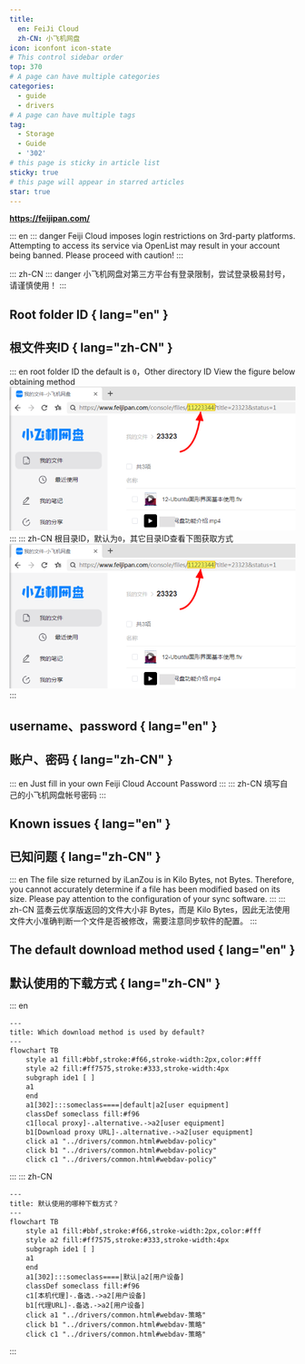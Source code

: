 ```yaml
---
title:
  en: FeiJi Cloud
  zh-CN: 小飞机网盘
icon: iconfont icon-state
# This control sidebar order
top: 370
# A page can have multiple categories
categories:
  - guide
  - drivers
# A page can have multiple tags
tag:
  - Storage
  - Guide
  - '302'
# this page is sticky in article list
sticky: true
# this page will appear in starred articles
star: true
---
```


**https://feijipan.com/**

<!--@include: @/snippets/reverse-tip.md-->

::: en
::: danger
Feiji Cloud imposes login restrictions on 3rd-party platforms. Attempting to access its service via OpenList may result in your account being banned. Please proceed with caution!
:::

::: zh-CN
::: danger
小飞机网盘对第三方平台有登录限制，尝试登录极易封号，请谨慎使用！
:::

## Root folder ID { lang="en" }

## 根文件夹ID { lang="zh-CN" }

::: en
root folder ID the default is `0`，Other directory ID View the figure below obtaining method
![](/img/drivers/feiji/feiji.png)
:::
::: zh-CN
根目录ID，默认为`0`，其它目录ID查看下图获取方式
![](/img/drivers/feiji/feiji.png)
:::

## username、password { lang="en" }

## 账户、密码 { lang="zh-CN" }

::: en
Just fill in your own Feiji Cloud Account Password
:::
::: zh-CN
填写自己的小飞机网盘帐号密码
:::

## Known issues { lang="en" }

## 已知问题 { lang="zh-CN" }

::: en
The file size returned by iLanZou is in Kilo Bytes, not Bytes. Therefore, you cannot accurately determine if a file has been modified based on its size. Please pay attention to the configuration of your sync software.
:::
::: zh-CN
蓝奏云优享版返回的文件大小非 Bytes，而是 Kilo Bytes，因此无法使用文件大小准确判断一个文件是否被修改，需要注意同步软件的配置。
:::

## The default download method used { lang="en" }

## 默认使用的下载方式 { lang="zh-CN" }

::: en

```mermaid
---
title: Which download method is used by default?
---
flowchart TB
    style a1 fill:#bbf,stroke:#f66,stroke-width:2px,color:#fff
    style a2 fill:#ff7575,stroke:#333,stroke-width:4px
    subgraph ide1 [ ]
    a1
    end
    a1[302]:::someclass====|default|a2[user equipment]
    classDef someclass fill:#f96
    c1[local proxy]-.alternative.->a2[user equipment]
    b1[Download proxy URL]-.alternative.->a2[user equipment]
    click a1 "../drivers/common.html#webdav-policy"
    click b1 "../drivers/common.html#webdav-policy"
    click c1 "../drivers/common.html#webdav-policy"
```

:::
::: zh-CN

```mermaid
---
title: 默认使用的哪种下载方式？
---
flowchart TB
    style a1 fill:#bbf,stroke:#f66,stroke-width:2px,color:#fff
    style a2 fill:#ff7575,stroke:#333,stroke-width:4px
    subgraph ide1 [ ]
    a1
    end
    a1[302]:::someclass====|默认|a2[用户设备]
    classDef someclass fill:#f96
    c1[本机代理]-.备选.->a2[用户设备]
    b1[代理URL]-.备选.->a2[用户设备]
    click a1 "../drivers/common.html#webdav-策略"
    click b1 "../drivers/common.html#webdav-策略"
    click c1 "../drivers/common.html#webdav-策略"
```

:::
